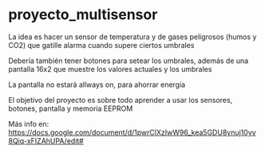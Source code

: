 # proyecto_multisensor
La idea es hacer un sensor de temperatura y de gases peligrosos (humos y CO2) que gatille alarma cuando supere ciertos umbrales

Debería también tener botones para setear los umbrales, además de una pantalla 16x2 que muestre los valores actuales y los umbrales

La pantalla no estará allways on, para ahorrar energía

El objetivo del proyecto es sobre todo aprender a usar los sensores, botones, pantalla y memoria EEPROM

Más info en: https://docs.google.com/document/d/1pwrClXzIwW96_kea5GDU8ynuj10yv8Qiq-xFIZAhUPA/edit#
